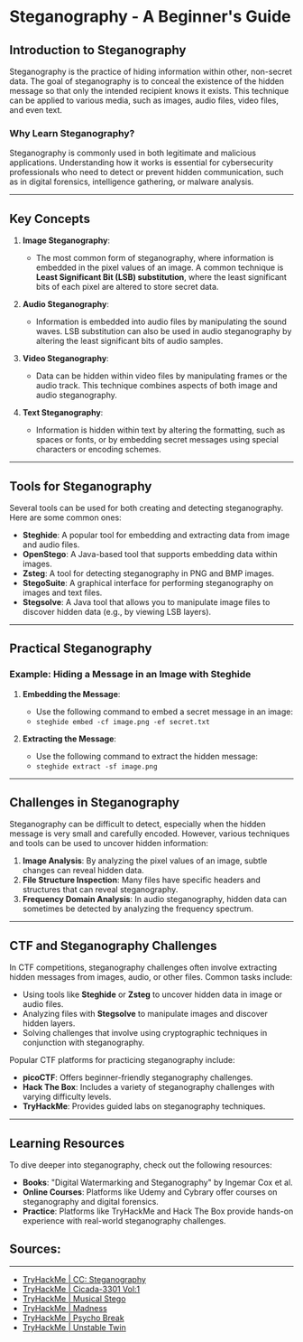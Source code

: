 
# Steganography - A Beginner's Guide

## Introduction to Steganography

Steganography is the practice of hiding information within other, non-secret data. The goal of steganography is to conceal the existence of the hidden message so that only the intended recipient knows it exists. This technique can be applied to various media, such as images, audio files, video files, and even text.

### Why Learn Steganography?
Steganography is commonly used in both legitimate and malicious applications. Understanding how it works is essential for cybersecurity professionals who need to detect or prevent hidden communication, such as in digital forensics, intelligence gathering, or malware analysis.

---

## Key Concepts

1. **Image Steganography**:
   - The most common form of steganography, where information is embedded in the pixel values of an image. A common technique is **Least Significant Bit (LSB) substitution**, where the least significant bits of each pixel are altered to store secret data.
   
2. **Audio Steganography**:
   - Information is embedded into audio files by manipulating the sound waves. LSB substitution can also be used in audio steganography by altering the least significant bits of audio samples.

3. **Video Steganography**:
   - Data can be hidden within video files by manipulating frames or the audio track. This technique combines aspects of both image and audio steganography.

4. **Text Steganography**:
   - Information is hidden within text by altering the formatting, such as spaces or fonts, or by embedding secret messages using special characters or encoding schemes.

---

## Tools for Steganography

Several tools can be used for both creating and detecting steganography. Here are some common ones:

- **Steghide**: A popular tool for embedding and extracting data from image and audio files.
- **OpenStego**: A Java-based tool that supports embedding data within images.
- **Zsteg**: A tool for detecting steganography in PNG and BMP images.
- **StegoSuite**: A graphical interface for performing steganography on images and text files.
- **Stegsolve**: A Java tool that allows you to manipulate image files to discover hidden data (e.g., by viewing LSB layers).

---

## Practical Steganography

### Example: Hiding a Message in an Image with Steghide
1. **Embedding the Message**:
   - Use the following command to embed a secret message in an image:
   - `steghide embed -cf image.png -ef secret.txt`
   
2. **Extracting the Message**:
   - Use the following command to extract the hidden message:
   - `steghide extract -sf image.png`

---

## Challenges in Steganography

Steganography can be difficult to detect, especially when the hidden message is very small and carefully encoded. However, various techniques and tools can be used to uncover hidden information:

1. **Image Analysis**: By analyzing the pixel values of an image, subtle changes can reveal hidden data.
2. **File Structure Inspection**: Many files have specific headers and structures that can reveal steganography.
3. **Frequency Domain Analysis**: In audio steganography, hidden data can sometimes be detected by analyzing the frequency spectrum.

---

## CTF and Steganography Challenges

In CTF competitions, steganography challenges often involve extracting hidden messages from images, audio, or other files. Common tasks include:

- Using tools like **Steghide** or **Zsteg** to uncover hidden data in image or audio files.
- Analyzing files with **Stegsolve** to manipulate images and discover hidden layers.
- Solving challenges that involve using cryptographic techniques in conjunction with steganography.

Popular CTF platforms for practicing steganography include:

- **picoCTF**: Offers beginner-friendly steganography challenges.
- **Hack The Box**: Includes a variety of steganography challenges with varying difficulty levels.
- **TryHackMe**: Provides guided labs on steganography techniques.

---

## Learning Resources

To dive deeper into steganography, check out the following resources:

- **Books**: "Digital Watermarking and Steganography" by Ingemar Cox et al.
- **Online Courses**: Platforms like Udemy and Cybrary offer courses on steganography and digital forensics.
- **Practice**: Platforms like TryHackMe and Hack The Box provide hands-on experience with real-world steganography challenges.


## Sources:
---

- [TryHackMe | CC: Steganography](https://tryhackme.com/room/ccstego)
- [TryHackMe | Cicada-3301 Vol:1](https://tryhackme.com/room/cicada3301vol1)
- [TryHackMe | Musical Stego](https://tryhackme.com/room/musicalstego)
- [TryHackMe | Madness](https://tryhackme.com/room/madness)
- [TryHackMe | Psycho Break](https://tryhackme.com/room/psychobreak)
- [TryHackMe | Unstable Twin](https://tryhackme.com/room/unstabletwin)